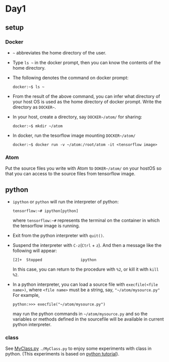 # Day1



## setup

###  Docker

* `~` abbreviates the home directory of the user.

* Type `ls ~` in the docker prompt, then you can know the contents of
  the home directory.

* The following denotes the command on docker prompt:
  
  ```
  docker:~$ ls ~
  ```

* From the result of the above command, you can infer what directory
  of your host OS is used as the home directory of docker prompt.
  Write the directory as `DOCKER~`.
  
* In your host, create a directory, say `DOCKER~/atom/` for sharing:
  
  ```
  docker:~$ mkdir ~/atom
  ```
  
* In docker, run the tesorflow image mounting `DOCKER~/atom/`
  
  ```
  docker:~$ docker run -v ~/atom:/root/atom -it <tensorflow image>
  ```
  

### Atom

Put the source files you write with Atom to `DOKER~/atom/` on your
hostOS so that you can access to the source files from tensorflow
image.


## python


* `ipython` or `python` will run the interpreter of python:
  
  ```
  tensorflow:~# ipython[python]
  ```
  
  where `tensorflow:~#` represents the terminal on the container in
  which the tensorflow image is running.

* Exit from the python interpreter with `quit()`.

* Suspend the interpreter with `C-z`(`Ctrl` + `z`).
  And then a message like the following will appear:
  
  ```
  [2]+  Stopped                 ipython
  ```
  
  In this case, you can return to the procedure with `%2`, or kill it
  with `kill %2`.

* In a python interpreter, you can load a source file with 
  `execfile(<file name>)`, where `<file name>` must be a string,
  say, `"~/atom/mysource.py"` For example,
  
  ```
  python:>>> execfile("~/atom/mysource.py")
  ```
  
  may run the python commands in `~/atom/mysource.py` and so the
  variables or methods defined in the sourcefile will be available
  in current python interpreter.


### class

See [MyClass.py](./MyClass.py "MyClass.py") `./MyClass.py` to enjoy some experiments with class in python.
(This experiments is based on [python tutorial](
    https://docs.python.org/3/tutorial/classes.html "class")).
